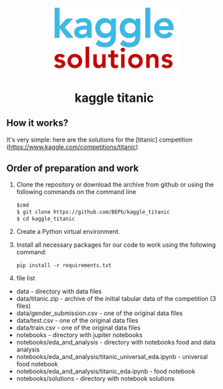 <div align="center">


<img src="./art/logo.png" alt="Bot logo" width="300" height="156.5">

# kaggle titanic

</div>

## How it works?

It's very simple: here are the solutions for the [titanic] competition (https://www.kaggle.com/competitions/titanic)

## Order of preparation and work

1. Clone the repository or download the archive from github or using the following commands on the command line
    ```command line
    $cmd
    $ git clone https://github.com/BEPb/kaggle_titanic
    $ cd kaggle_titanic
    ```

2. Create a Python virtual environment.
3. Install all necessary packages for our code to work using the following command:

     ```
     pip install -r requirements.txt
     ```
4. file list
- data - directory with data files
- data/titanic.zip - archive of the initial tabular data of the competition (3 files)
- data/gender_submission.csv - one of the original data files
- data/test.csv - one of the original data files
- data/train.csv - one of the original data files
- notebooks - directory with jupiter notebooks
- notebooks/eda_and_analysis - directory with notebooks food and data analysis
- notebooks/eda_and_analysis/titanic_universal_eda.ipynb - universal food notebook
- notebooks/eda_and_analysis/titanic_eda.ipynb - food notebook
- notebooks/solutions - directory with notebook solutions